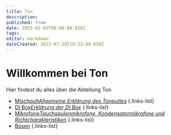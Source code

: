 ```yaml
---
title: Ton
description: 
published: true
date: 2025-02-03T08:00:00.928Z
tags: 
editor: markdown
dateCreated: 2023-07-29T19:22:49.650Z
---
```


# Willkommen bei Ton
Hier findest du alles über die Abteilung Ton

- [Mischpult*Allgemeine Erklärung des Tonpultes*](/ton/mischpult)
{.links-list}
- [DI Box*Erklärung der DI Box*](/ton/DI-Box)
{.links-list}
- [Mikrofone*Tauchspulenmikrofone, Kondensatormikrofone und Richtcharakteristiken*](/ton/Mikrofone)
{.links-list}
- [Boxen](/ton/Boxen)
{.links-list}